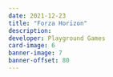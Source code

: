 ```yaml
---
date: 2021-12-23
title: "Forza Horizon"
description:
developer: Playground Games
card-image: 6
banner-image: 7
banner-offset: 80
---
```

